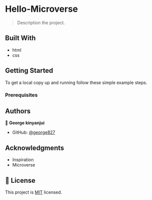 # Hello-Microverse


> Description the project.


## Built With

- html
- css



## Getting Started



To get a local copy up and running follow these simple example steps.

### Prerequisites



## Authors

👤 **George kinyanjui**

- GitHub: [@george827]([https://github.com/githubhandle](https://github.com/george827))


## Acknowledgments
- Inspiration
- Microverse


## 📝 License

This project is [MIT](/LICENSE) licensed.
